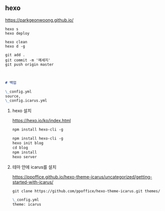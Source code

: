 ## hexo

https://parkgeonwoong.github.io/

```shell
hexo s
hexo deploy

hexo clean
hexo d -g

git add .
git commit -m '메세지'
git push origin master
```

<br>

```markdown
# 백업

\_config.yml
source,
\_config.icarus.yml
```

1. hexo 설치

   https://hexo.io/ko/index.html

   ```markdown
   npm install hexo-cli -g

   npm install hexo-cli -g
   hexo init blog
   cd blog
   npm install
   hexo server
   ```

2. 테마 안에 icarus를 설치

   https://ppoffice.github.io/hexo-theme-icarus/uncategorized/getting-started-with-icarus/

   ```markdown
   git clone https://github.com/ppoffice/hexo-theme-icarus.git themes/icarus

   \_config.yml
   theme: icarus
   ```
